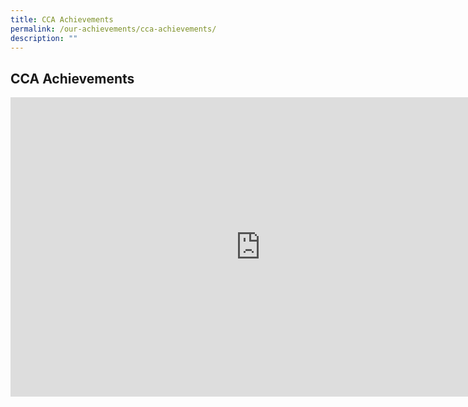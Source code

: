 ```yaml
---
title: CCA Achievements
permalink: /our-achievements/cca-achievements/
description: ""
---
```

## CCA Achievements

<iframe src="https://docs.google.com/presentation/d/e/2PACX-1vQP3VYFX-CllEl2e0j_hcbWiVlkWjG7Y8LDQREoDe7xAsjfEv0xzPohEmWyiKaDpM3prYfBRHPC_-Iv/embed?start=true&loop=true&delayms=5000" frameborder="0" width="800" height="479" allowfullscreen="true" mozallowfullscreen="true" webkitallowfullscreen="true"></iframe>
